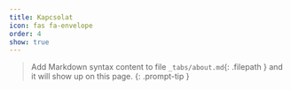 ```yaml
---
title: Kapcsolat
icon: fas fa-envelope
order: 4
show: true
---
```


> Add Markdown syntax content to file `_tabs/about.md`{: .filepath } and it will show up on this page.
{: .prompt-tip }